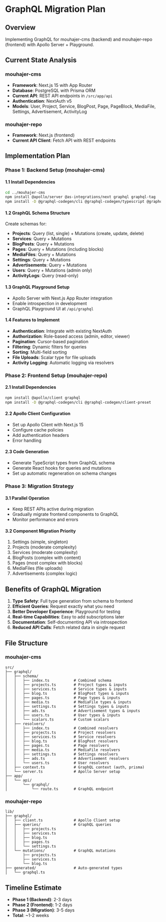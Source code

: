 # GraphQL Migration Plan

## Overview
Implementing GraphQL for mouhajer-cms (backend) and mouhajer-repo (frontend) with Apollo Server + Playground.

## Current State Analysis

### mouhajer-cms
- **Framework**: Next.js 15 with App Router
- **Database**: PostgreSQL with Prisma ORM
- **Current API**: REST API endpoints in `/src/app/api`
- **Authentication**: NextAuth v5
- **Models**: User, Project, Service, BlogPost, Page, PageBlock, MediaFile, Settings, Advertisement, ActivityLog

### mouhajer-repo
- **Framework**: Next.js (frontend)
- **Current API Client**: Fetch API with REST endpoints

## Implementation Plan

### Phase 1: Backend Setup (mouhajer-cms)

#### 1.1 Install Dependencies
```bash
cd ../mouhajer-cms
npm install @apollo/server @as-integrations/next graphql graphql-tag
npm install -D @graphql-codegen/cli @graphql-codegen/typescript @graphql-codegen/typescript-resolvers
```

#### 1.2 GraphQL Schema Structure
Create schemas for:
- **Projects**: Query (list, single) + Mutations (create, update, delete)
- **Services**: Query + Mutations
- **BlogPosts**: Query + Mutations
- **Pages**: Query + Mutations (including blocks)
- **MediaFiles**: Query + Mutations
- **Settings**: Query + Mutations
- **Advertisements**: Query + Mutations
- **Users**: Query + Mutations (admin only)
- **ActivityLogs**: Query (read-only)

#### 1.3 GraphQL Playground Setup
- Apollo Server with Next.js App Router integration
- Enable introspection in development
- GraphQL Playground UI at `/api/graphql`

#### 1.4 Features to Implement
- **Authentication**: Integrate with existing NextAuth
- **Authorization**: Role-based access (admin, editor, viewer)
- **Pagination**: Cursor-based pagination
- **Filtering**: Dynamic filters for queries
- **Sorting**: Multi-field sorting
- **File Uploads**: Scalar type for file uploads
- **Activity Logging**: Automatic logging via resolvers

### Phase 2: Frontend Setup (mouhajer-repo)

#### 2.1 Install Dependencies
```bash
npm install @apollo/client graphql
npm install -D @graphql-codegen/cli @graphql-codegen/client-preset
```

#### 2.2 Apollo Client Configuration
- Set up Apollo Client with Next.js 15
- Configure cache policies
- Add authentication headers
- Error handling

#### 2.3 Code Generation
- Generate TypeScript types from GraphQL schema
- Generate React hooks for queries and mutations
- Set up automatic regeneration on schema changes

### Phase 3: Migration Strategy

#### 3.1 Parallel Operation
- Keep REST APIs active during migration
- Gradually migrate frontend components to GraphQL
- Monitor performance and errors

#### 3.2 Component Migration Priority
1. Settings (simple, singleton)
2. Projects (moderate complexity)
3. Services (moderate complexity)
4. BlogPosts (complex with content)
5. Pages (most complex with blocks)
6. MediaFiles (file uploads)
7. Advertisements (complex logic)

## Benefits of GraphQL Migration

1. **Type Safety**: Full type generation from schema to frontend
2. **Efficient Queries**: Request exactly what you need
3. **Better Developer Experience**: Playground for testing
4. **Real-time Capabilities**: Easy to add subscriptions later
5. **Documentation**: Self-documenting API via introspection
6. **Reduced API Calls**: Fetch related data in single request

## File Structure

### mouhajer-cms
```
src/
├── graphql/
│   ├── schema/
│   │   ├── index.ts           # Combined schema
│   │   ├── projects.ts        # Project types & inputs
│   │   ├── services.ts        # Service types & inputs
│   │   ├── blog.ts            # BlogPost types & inputs
│   │   ├── pages.ts           # Page types & inputs
│   │   ├── media.ts           # MediaFile types & inputs
│   │   ├── settings.ts        # Settings types & inputs
│   │   ├── ads.ts             # Advertisement types & inputs
│   │   ├── users.ts           # User types & inputs
│   │   └── scalars.ts         # Custom scalars
│   ├── resolvers/
│   │   ├── index.ts           # Combined resolvers
│   │   ├── projects.ts        # Project resolvers
│   │   ├── services.ts        # Service resolvers
│   │   ├── blog.ts            # BlogPost resolvers
│   │   ├── pages.ts           # Page resolvers
│   │   ├── media.ts           # MediaFile resolvers
│   │   ├── settings.ts        # Settings resolvers
│   │   ├── ads.ts             # Advertisement resolvers
│   │   └── users.ts           # User resolvers
│   ├── context.ts             # GraphQL context (auth, prisma)
│   └── server.ts              # Apollo Server setup
├── app/
│   └── api/
│       └── graphql/
│           └── route.ts       # GraphQL endpoint
```

### mouhajer-repo
```
lib/
├── graphql/
│   ├── client.ts              # Apollo Client setup
│   ├── queries/               # GraphQL queries
│   │   ├── projects.ts
│   │   ├── services.ts
│   │   ├── blog.ts
│   │   ├── pages.ts
│   │   └── settings.ts
│   └── mutations/             # GraphQL mutations
│       ├── projects.ts
│       ├── services.ts
│       └── blog.ts
├── generated/                 # Auto-generated types
│   └── graphql.ts
```

## Timeline Estimate

- **Phase 1 (Backend)**: 2-3 days
- **Phase 2 (Frontend)**: 1-2 days
- **Phase 3 (Migration)**: 3-5 days
- **Total**: ~1-2 weeks

